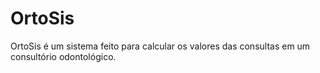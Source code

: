 # OrtoSis
OrtoSis é um sistema feito para calcular os valores das consultas em um consultório odontológico.